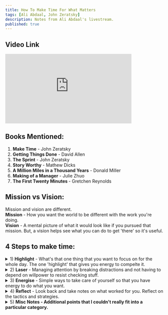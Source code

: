 ```yaml
---
title: How To Make Time For What Matters
tags: [Ali Abdaal, John Zeratsky]
description: Notes from Ali Abdaal's livestream.
published: true
---
```


## Video Link
<iframe width="400" height="220" src="https://www.youtube.com/embed/dE5TrGWl4wE" frameborder="0" allow="accelerometer; autoplay; encrypted-media; gyroscope; picture-in-picture" allowfullscreen></iframe>

## Books Mentioned:
1) <strong>Make Time</strong> - John Zeratsky <br />
2) <strong>Getting Things Done</strong> - David Allen<br />
3) <strong>The Sprint</strong> - John Zeratsky <br />
4) <strong>Story Worthy</strong> - Mathew Dicks <br />
5) <strong>A Million Miles in a Thousand Years</strong> - Donald Miller <br />
5) <strong>Making of a Manager</strong> - Julie Zhuo <br />
6) <strong>The First Twenty Minutes </strong> - Gretchen Reynolds <br />

## Mission vs Vision:
Mission and vision are different. <br />
<strong>Mission</strong> - How you want the world to be different with the work you're doing. <br />
<strong>Vision</strong> - A mental picture of what it would look like if you pursued that mission. But, a vision helps see what you can do to get 'there' so it's useful. <br />

## 4 Steps to make time: 
<details>
<summary>1) <strong>Highlight</strong> - What's that one thing that you want to focus on for the whole day. The one 'highlight' that gives you energy to compelte it.</summary><br />
 
 <strong>How do you think about what your highlight should be vs what your to-do list should be? </strong><br />
 - Use your highlight to design/structure what the rest of the day looks like. <br />
 - Our experience of life is based on what we pay attention to. <br />
 - A highlight is essentially a focusing tool on top of what you're already commited to. <br /><br />
 
<strong>How do you think about goals? </strong><br />
 - Think of goals as directions not destinations. <br />
 - They're more like stepping stones to structure your day. <br />
 - When we focus too much on goals, we put ourselves in a situation where we can't win.<br /><br />

 <strong> Types of Goals</strong><br />
 - Numerical goals - <i>I wanna get x subscribers</i> <br />
 - Progress goals - <i>improving quality of videos</i><br />
 
 It's perhaps better to think of goals as progress as opposed to numerical rewards. And they're more directions than destinations.<br /><br />
 
 <strong>The 'Might-Do' List 😂</strong><br />
 
 To-do lists set us up for disappointment. We start optimistically and end up not finishing everything on there. The 'Might-Do' list is setup to counteract this belief by creating a system where you don't have to commit to anything. <br />
 
 It has some rules:<br />
 - Plaintext/ unprecious. <br />
 - No ranking or prioritising. <br />
 - Don't work off the list. It's supposed to help you do things when you are figuring out what to do and working off the list eliminates the point. <br />
 
 Similar to goals, a to-do list is like a guide to remind you what you need to. The actual task isn't done until you translate the to-do list to actions. <br /><br />
 
<strong>Differences between GTD and Make Time</strong><br />

Make Time is really a focusing system to figuire out what matters. It mainly provides tools to avoid distractions and build energy to your system. GTD however, is more of a productvity system that you have to follow to enjoy its benefits. Make Time is not an organisational system. It's more of a tool. <br />
 
 - Don't get trapped in finding the perfect productivity system.<br /><br />
 
<strong>Personal Sprint</strong><br />
 - This is basically a concept where if you work on the same thing consistently, for example, 2 hours a day for a whole week, essentially you are doing 15hours worth of work in 10 hours because similar to RAM in a computer, we have quickly accessible things in our mind which we can pull and get right back into it.<br /><br />

<strong>Becoming a Morning Person</strong><br />
 - When you wake up early with a task that you know you want to do, it provides a motivation to power yourself to wake up early. <br />
 - Staring at a screen immeditely before sleep can be super disruptive before you go to bed. If you wanna wake up early, first thing you have to do is sleep early. And to do this, you have to set a time to put away your devices so that you aren't distracted. <br /><br />
 
<strong>How do you start?</strong><br />
 - Break down big things to small things. <br />
 - Start in the middle. Pick the thing that feels like a good place to jump in. <br />
 - Dive in where you can dive in and spread out from there. It provides a sense of freedom. <br /><br />
 
<strong>How to manage tasks without deadlines?</strong><br />
 - Schedule days where you think you can do the task. <br />
 - Create deadlines for yourself. <br /><br />
 
<strong>Infinity Pools</strong><br />
 - These are essentially things(ie apps, websites) where you don't really have an end - they go infinitely. For example, in Netflix, the next episode plays automatically without any pause and forces you to watch it.<br />
 - When it comes to habits vs willpower, habits win <br /><br />

<strong>What are the best ways to stay focused on tasks?</strong><br />
 - Create friction for social media. For example, use auto-generated passwords that you can't remember and save it in some hideous document. Every time you're done with the social media app, logout. Whenever you're drawn in, you'll be stuck with the login page and so you will basically retire to your original task due to the time cost in logging in and the laziness. <br /> - Compartmentalise these apps so that you only use them at a given time each day. For example, check email for 20 mins at night and restrict yourself for the rest of the day. <br /><br />
</details>

<details>
<summary>2) <strong>Laser</strong> - Managing attention by breaking distractions and not having to depend on willpower to resist checking stuff.</summary> <br />
 
 - Listen to music which doesn't interrupt your foreground. <br /><br />
 
</details>

<details>
<summary>3) <strong>Energise</strong> - Simple ways to take care of yourself so that you have energy to do what you want. </summary> <br />
 - Focus on doing small things every day and it becomes much easier to build habits - especially exercise. <br />
 - With something like exercise, make it as low friction as possible so that you can actually do the task which can then help you build the habit.<br />
 - Inconvenience yourself so that you are not forced into thinking that outsourcing everything is the best option. For example, instead of getting a takeaway everyday, learn to cook! Force yourself to 'not outsource' and you'll create a fine boundary between work personal life.<br /><br />
</details>


<details>
<summary>4) <strong>Reflect</strong> - Look back and take notes on what worked for you. Reflect on the tactics and strategies.</summary> <br />
 - Write something 'story worthy' at the end of the day. This helps you force yourself to create a good story everyday. <br />
 - Think of your life as a story. Make it interesting not boring. <br /><br />
</details>

<details>
<summary>5) <strong>Misc Notes - Additional points that I couldn't really fit into a particular category.</strong></summary> <br />
- Works expands to fill the time that we allocate to it. <br />
- When you build and allocate a lot of time to one particular task, you can really get quality out of it. <br /> 
- Should you go for safer options or a more story-worthy life? <br />
- With creating stories, the benefits are more for you than bragging about yourself to others. <br />
- Getting stuff done isn't the same as doing the stuff. <br />
- <i><strong>There are some universal truths, but the most important thing is to establish your own system and believe that your time and attention and energy are yours to design and experiment with. </strong></i><br /><br />
</details>
